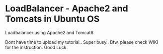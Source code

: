 # LoadBalancer - Apache2 and Tomcats in Ubuntu OS
Loadbalancer using Apache2 and Tomcat8

Dont have time to upload my tutorial.. Super busy.. Btw, please check WIKI for the instruction. Good Luck.
